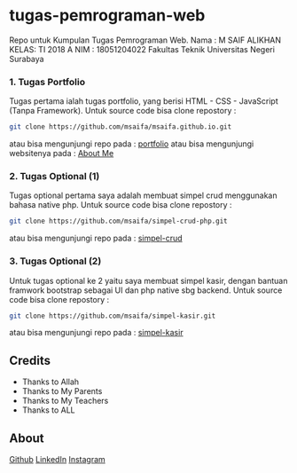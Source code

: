 # tugas-pemrograman-web
Repo untuk Kumpulan Tugas Pemrograman Web. 
Nama : M SAIF ALIKHAN
KELAS: TI 2018 A
NIM  : 18051204022
Fakultas Teknik 
Universitas Negeri Surabaya

### 1. Tugas Portfolio
Tugas pertama ialah tugas portfolio, yang berisi HTML - CSS - JavaScript (Tanpa Framework). Untuk source code bisa clone repostory : 
```bash
git clone https://github.com/msaifa/msaifa.github.io.git
```
atau bisa mengunjungi repo pada : [portfolio](https://github.com/msaifa/msaifa.github.io)
atau bisa mengunjungi websitenya pada : [About Me](https://msaifa.github.io/)

### 2. Tugas Optional (1)
Tugas optional pertama saya adalah membuat simpel crud menggunakan bahasa native php. Untuk source code bisa clone repostory : 
```bash
git clone https://github.com/msaifa/simpel-crud-php.git
```
atau bisa mengunjungi repo pada : [simpel-crud](https://github.com/msaifa/simpel-crud-php)

### 3. Tugas Optional (2)
Untuk tugas optional ke 2 yaitu saya membuat simpel kasir, dengan bantuan framwork bootstrap sebagai UI dan php native sbg backend. Untuk source code bisa clone repostory : 
```bash
git clone https://github.com/msaifa/simpel-kasir.git
```
atau bisa mengunjungi repo pada : [simpel-kasir](https://github.com/msaifa/simpel-kasir)

## Credits
- Thanks to Allah
- Thanks to My Parents
- Thanks to My Teachers
- Thanks to ALL

## About
[Github](https://github.com/msaifa/)
[LinkedIn](https://www.linkedin.com/in/msaifa/)
[Instagram](https://instagram.com/msaifa)
